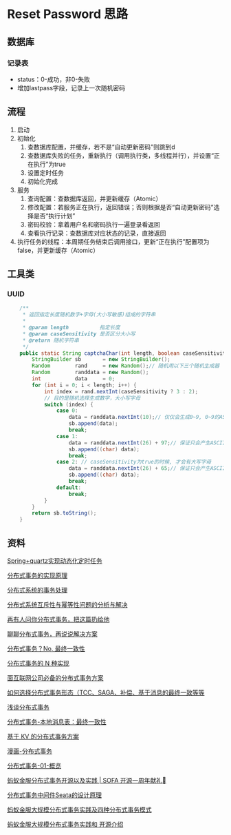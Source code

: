 # Reset Password 思路

## 数据库

### 记录表

* status：0-成功，非0-失败
* 增加lastpass字段，记录上一次随机密码

## 流程

1. 启动
2. 初始化
   1. 查数据库配置，并缓存，若不是“自动更新密码”则跳到d
   2. 查数据库失败的任务，重新执行（调用执行类，多线程并行），并设置“正在执行”为true
   3. 设置定时任务
   4. 初始化完成
3. 服务
   1. 查询配置：查数据库返回，并更新缓存（Atomic）
   2. 修改配置：若服务正在执行，返回错误；否则根据是否“自动更新密码”选择是否“执行计划”
   3. 密码校验：拿着用户名和密码执行一遍登录看返回
   4. 查看执行记录：查数据库对应状态的记录，直接返回
4. 执行任务的线程：本周期任务结束后调用接口，更新“正在执行”配置项为false，并更新缓存（Atomic）





## 工具类

### UUID

```java
    /**
     * 返回指定长度随机数字+字母(大小写敏感)组成的字符串
     *
     * @param length          指定长度
     * @param caseSensitivity 是否区分大小写
     * @return 随机字符串
     */
    public static String captchaChar(int length, boolean caseSensitivity) {
        StringBuilder sb       = new StringBuilder();
        Random        rand     = new Random();// 随机用以下三个随机生成器
        Random        randdata = new Random();
        int           data     = 0;
        for (int i = 0; i < length; i++) {
            int index = rand.nextInt(caseSensitivity ? 3 : 2);
            // 目的是随机选择生成数字，大小写字母
            switch (index) {
                case 0:
                    data = randdata.nextInt(10);// 仅仅会生成0~9, 0~9的ASCII为48~57
                    sb.append(data);
                    break;
                case 1:
                    data = randdata.nextInt(26) + 97;// 保证只会产生ASCII为97~122(a-z)之间的整数,
                    sb.append((char) data);
                    break;
                case 2: // caseSensitivity为true的时候, 才会有大写字母
                    data = randdata.nextInt(26) + 65;// 保证只会产生ASCII为65~90(A~Z)之间的整数
                    sb.append((char) data);
                    break;
                default:
                    break;
            }
        }
        return sb.toString();
    }
```



## 资料

[Spring+quartz实现动态化定时任务](https://my.oschina.net/u/1760791/blog/887956)



[分布式事务的实现原理](https://draveness.me/distributed-transaction-principle)

[分布式系统的事务处理](https://coolshell.cn/articles/10910.html)

[分布式系统互斥性与幂等性问题的分析与解决](https://tech.meituan.com/2016/09/29/distributed-system-mutually-exclusive-idempotence-cerberus-gtis.html)

[再有人问你分布式事务，把这篇扔给他](https://juejin.im/post/5b5a0bf9f265da0f6523913b)

[聊聊分布式事务，再说说解决方案](https://www.cnblogs.com/savorboard/p/distributed-system-transaction-consistency.html)

[分布式事务？No, 最终一致性](https://zhuanlan.zhihu.com/p/25933039)

[分布式事务的 N 种实现]([http://myfjdthink.com/2019/04/26/%E5%88%86%E5%B8%83%E5%BC%8F%E4%BA%8B%E5%8A%A1%E7%9A%84-n-%E7%A7%8D%E5%AE%9E%E7%8E%B0/](http://myfjdthink.com/2019/04/26/分布式事务的-n-种实现/))

[面互联网公司必备的分布式事务方案](http://www.justdojava.com/2019/04/17/java-distributed-transaction/)

[如何选择分布式事务形态（TCC、SAGA、补偿、基于消息的最终一致等等](http://springcloud.cn/view/413)

[浅谈分布式事务](https://ehlxr.me/2019/01/25/distributed-system-transaction/)

[分布式事务-本地消息表：最终一致性](https://quguang.wang/post/transaction-local-msg-tb/)

[基于 KV 的分布式事务方案](http://kaiyuan.me/2019/01/19/2pc/)

[漫画-分布式事务](https://www.itcodemonkey.com/article/2657.html)

[分布式事务-01-概览](https://houbb.github.io/2019/04/05/distributed-tx-01-overview-01)



[蚂蚁金服分布式事务开源以及实践 | SOFA 开源一周年献礼](https://www.sofastack.tech/blog/seata-distributed-transaction-open-source/)

[分布式事务中间件Seata的设计原理](http://objcoding.com/2019/07/11/seata/)

[蚂蚁金服大规模分布式事务实践及四种分布式事务模式](https://linux.cn/article-11164-1.html)

[蚂蚁金服大规模分布式事务实践和 开源介绍 ](https://gw.alipayobjects.com/os/basement_prod/514cacb8-a7b9-4b39-b277-5e12ecb723d3.pdf)

